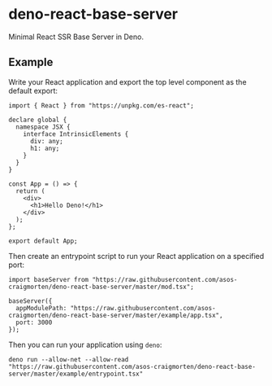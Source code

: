 # deno-react-base-server

Minimal React SSR Base Server in Deno.

## Example

Write your React application and export the top level component as the default export:

```tsx
import { React } from "https://unpkg.com/es-react";

declare global {
  namespace JSX {
    interface IntrinsicElements {
      div: any;
      h1: any;
    }
  }
}

const App = () => {
  return (
    <div>
      <h1>Hello Deno!</h1>
    </div>
  );
};

export default App;
```

Then create an entrypoint script to run your React application on a specified port:

```tsx
import baseServer from "https://raw.githubusercontent.com/asos-craigmorten/deno-react-base-server/master/mod.tsx";

baseServer({
  appModulePath: "https://raw.githubusercontent.com/asos-craigmorten/deno-react-base-server/master/example/app.tsx",
  port: 3000
});
```

Then you can run your application using `deno`:

```console
deno run --allow-net --allow-read "https://raw.githubusercontent.com/asos-craigmorten/deno-react-base-server/master/example/entrypoint.tsx"
```
